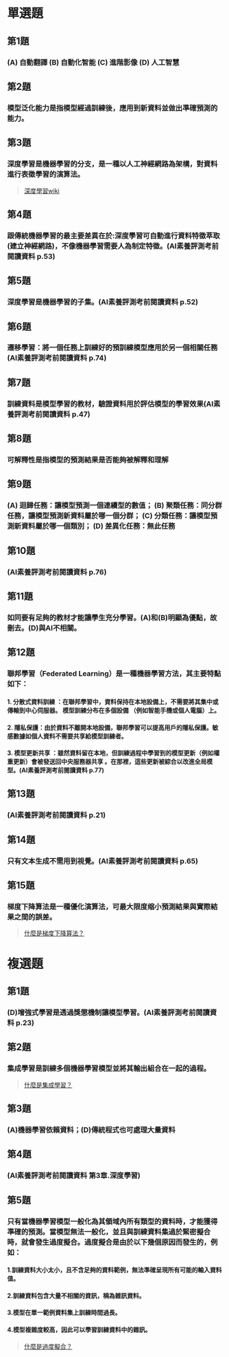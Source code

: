 # 單選題
## 第1題
### (A) 自動翻譯 (B) 自動化智能 (C) 進階影像 (D) 人工智慧

## 第2題
### 模型泛化能力是指模型經過訓練後，應用到新資料並做出準確預測的能力。

## 第3題
### 深度學習是機器學習的分支，是一種以人工神經網路為架構，對資料進行表徵學習的演算法。
> [深度學習wiki](https://zh.wikipedia.org/zh-tw/%E6%B7%B1%E5%BA%A6%E5%AD%A6%E4%B9%A0)

## 第4題
### 跟傳統機器學習的最主要差異在於:深度學習可自動進行資料特徵萃取(建立神經網路)，不像機器學習需要人為制定特徵。(AI素養評測考前閱讀資料 p.53)

## 第5題
### 深度學習是機器學習的子集。(AI素養評測考前閱讀資料 p.52)

## 第6題
### 遷移學習：將一個任務上訓練好的預訓練模型應用於另一個相關任務(AI素養評測考前閱讀資料 p.74)

## 第7題
### 訓練資料是模型學習的教材，驗證資料用於評估模型的學習效果(AI素養評測考前閱讀資料 p.47)

## 第8題
### 可解釋性是指模型的預測結果是否能夠被解釋和理解

## 第9題
### (A) 迴歸任務：讓模型預測一個連續型的數值； (B) 聚類任務：同分群任務，讓模型預測新資料屬於哪一個分群； (C) 分類任務：讓模型預測新資料屬於哪一個類別； (D) 差異化任務：無此任務

## 第10題
### (AI素養評測考前閱讀資料 p.76)

## 第11題
### 如同要有足夠的教材才能讓學生充分學習。(A)和(B)明顯為優點，故刪去。(D)與AI不相關。

## 第12題
### 聯邦學習（Federated Learning）是一種機器學習方法，其主要特點如下：
#### 1. 分散式資料訓練 ：在聯邦學習中，資料保持在本地設備上，不需要將其集中或傳輸到中心伺服器。 模型訓練分布在多個設備 （例如智能手機或個人電腦）上。
#### 2. 隱私保護：由於資料不離開本地設備，聯邦學習可以提高用戶的隱私保護。敏感數據如個人資料不需要共享給模型訓練者。
#### 3. 模型更新共享 ：雖然資料留在本地，但訓練過程中學習到的模型更新（例如權重更新）會被發送回中央服務器共享 。在那裡，這些更新被綜合以改進全局模型。(AI素養評測考前閱讀資料 p.77)

## 第13題
### (AI素養評測考前閱讀資料 p.21)

## 第14題
### 只有文本生成不需用到視覺。(AI素養評測考前閱讀資料 p.65)

## 第15題
### 梯度下降算法是一種優化演算法，可最大限度缩小預測結果與實際結果之間的誤差。
> [什麼是梯度下降算法？](https://www.ibm.com/cn-zh/topics/gradient-descent)

# 複選題
## 第1題
### (D)增強式學習是透過獎懲機制讓模型學習。(AI素養評測考前閱讀資料 p.23)

## 第2題
### 集成學習是訓練多個機器學習模型並將其輸出組合在一起的過程。
> [什麼是集成學習？](https://www.unite.ai/zh-TW/%E4%BB%80%E9%BA%BC%E6%98%AF%E9%9B%86%E6%88%90%E5%AD%B8%E7%BF%92/#:~:text=%E7%B0%A1%E8%80%8C%E8%A8%80%E4%B9%8B%EF%BC%8C%E9%9B%86%E6%88%90%E5%AD%B8%E7%BF%92%E6%98%AF%E8%A8%93%E7%B7%B4%E5%A4%9A%E5%80%8B%E6%A9%9F%E5%99%A8%E5%AD%B8%E7%BF%92%E6%A8%A1%E5%9E%8B%E4%B8%A6%E5%B0%87%E5%85%B6%E8%BC%B8%E5%87%BA%E7%B5%84%E5%90%88%E5%9C%A8%E4%B8%80%E8%B5%B7%E7%9A%84%E9%81%8E%E7%A8%8B%E3%80%82%20%E4%B8%8D%E5%90%8C%E7%9A%84%E6%A8%A1%E5%9E%8B%E8%A2%AB%E7%94%A8%E4%BD%9C%E5%89%B5%E5%BB%BA%E4%B8%80%E5%80%8B%E6%9C%80%E4%BD%B3%E9%A0%90%E6%B8%AC%E6%A8%A1%E5%9E%8B%E7%9A%84%E5%9F%BA%E7%A4%8E%E3%80%82,%E7%B5%84%E5%90%88%E4%B8%8D%E5%90%8C%E7%9A%84%E5%96%AE%E7%8D%A8%E6%A9%9F%E5%99%A8%E5%AD%B8%E7%BF%92%E6%A8%A1%E5%9E%8B%E5%8F%AF%E4%BB%A5%E6%8F%90%E9%AB%98%E6%95%B4%E9%AB%94%E6%A8%A1%E5%9E%8B%E7%9A%84%E7%A9%A9%E5%AE%9A%E6%80%A7%EF%BC%8C%E5%BE%9E%E8%80%8C%E5%AF%A6%E7%8F%BE%E6%9B%B4%E6%BA%96%E7%A2%BA%E7%9A%84%E9%A0%90%E6%B8%AC%E3%80%82%20%E9%9B%86%E6%88%90%E5%AD%B8%E7%BF%92%E6%A8%A1%E5%9E%8B%E9%80%9A%E5%B8%B8%E6%AF%94%E5%96%AE%E5%80%8B%E6%A8%A1%E5%9E%8B%E6%9B%B4%E5%8F%AF%E9%9D%A0%EF%BC%8C%E5%9B%A0%E6%AD%A4%EF%BC%8C%E5%AE%83%E5%80%91%E9%80%9A%E5%B8%B8%E5%9C%A8%E8%A8%B1%E5%A4%9A%E6%A9%9F%E5%99%A8%E5%AD%B8%E7%BF%92%E7%AB%B6%E8%B3%BD%E4%B8%AD%E5%90%8D%E5%88%97%E7%AC%AC%E4%B8%80%E3%80%82)

## 第3題
### (A)機器學習依賴資料；(D)傳統程式也可處理大量資料

## 第4題
### (AI素養評測考前閱讀資料 第3章.深度學習)

## 第5題
### 只有當機器學習模型一般化為其領域內所有類型的資料時，才能獲得準確的預測。當模型無法一般化，並且與訓練資料集過於緊密擬合時，就會發生過度擬合。過度擬合是由於以下幾個原因而發生的，例如：
#### 1.訓練資料大小太小，且不含足夠的資料範例，無法準確呈現所有可能的輸入資料值。
#### 2.訓練資料包含大量不相關的資訊，稱為雜訊資料。
#### 3.模型在單一範例資料集上訓練時間過長。
#### 4.模型複雜度較高，因此可以學習訓練資料中的雜訊。
>[什麼是過度擬合？](https://aws.amazon.com/tw/what-is/overfitting/)
